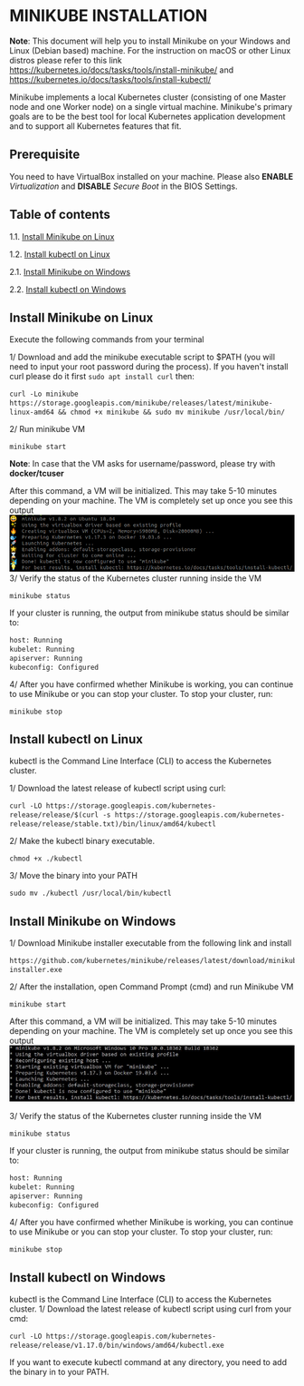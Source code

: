 # MINIKUBE INSTALLATION

**Note**: This document will help you to install Minikube on your Windows and Linux (Debian based) machine. For the instruction on macOS or other Linux distros please refer to this link https://kubernetes.io/docs/tasks/tools/install-minikube/ and https://kubernetes.io/docs/tasks/tools/install-kubectl/

Minikube implements a local Kubernetes cluster (consisting of one Master node and one Worker node) on a single virtual machine. Minikube's primary goals are to be the best tool for local Kubernetes application development and to support all Kubernetes features that fit.

## Prerequisite
You need to have VirtualBox installed on your machine. Please also **ENABLE** *Virtualization* and **DISABLE** *Secure Boot* in the BIOS Settings.

## Table of contents
1.1. [Install Minikube on Linux](#install-linux)

1.2. [Install kubectl on Linux](#install-linux-kubectl)

2.1. [Install Minikube on Windows](#install-windows)

2.2. [Install kubectl on Windows](#install-windows-kubectl)

## Install Minikube on Linux <a name="install-linux"></a>
Execute the following commands from your terminal



1/ Download and add the minikube executable script to $PATH (you will need to input your root password during the process). If you haven't install curl please do it first ```sudo apt install curl``` then:
```
curl -Lo minikube https://storage.googleapis.com/minikube/releases/latest/minikube-linux-amd64 && chmod +x minikube && sudo mv minikube /usr/local/bin/
```
2/ Run minikube VM
```
minikube start
```

**Note**: In case that the VM asks for username/password, please try with **docker/tcuser**

After this command, a VM will be initialized. This may take 5-10 minutes depending on your machine. The VM is completely set up once you see this output
![alt text](https://github.com/Telecom-SudParis/k8s-sdn/blob/master/static/output-linux-minikube-start.png "minikube start output Linux")
3/ Verify the status of the Kubernetes cluster running inside the VM
```
minikube status
```
If your cluster is running, the output from minikube status should be similar to:
```
host: Running
kubelet: Running
apiserver: Running
kubeconfig: Configured
```
4/ After you have confirmed whether Minikube is working, you can continue to use Minikube or you can stop your cluster. To stop your cluster, run:
```
minikube stop
```
## Install kubectl on Linux <a name="install-linux-kubectl"></a>
kubectl is the Command Line Interface (CLI) to access the Kubernetes cluster. 

1/ Download the latest release of kubectl script using curl:

```
curl -LO https://storage.googleapis.com/kubernetes-release/release/$(curl -s https://storage.googleapis.com/kubernetes-release/release/stable.txt)/bin/linux/amd64/kubectl
```
2/ Make the kubectl binary executable.
```
chmod +x ./kubectl
```
3/ Move the binary into your PATH
```
sudo mv ./kubectl /usr/local/bin/kubectl
```

## Install Minikube on Windows <a name="install-windows"></a>
1/ Download Minikube installer executable from the following link and install
```
https://github.com/kubernetes/minikube/releases/latest/download/minikube-installer.exe
```
2/ After the installation, open Command Prompt (cmd) and run Minikube VM
```
minikube start
```
After this command, a VM will be initialized. This may take 5-10 minutes depending on your machine. The VM is completely set up once you see this output
![alt text](https://github.com/Telecom-SudParis/k8s-sdn/blob/master/static/output-windows-minikube-start.png "minikube start output Windows")

3/ Verify the status of the Kubernetes cluster running inside the VM
```
minikube status
```
If your cluster is running, the output from minikube status should be similar to:
```
host: Running
kubelet: Running
apiserver: Running
kubeconfig: Configured
```
4/ After you have confirmed whether Minikube is working, you can continue to use Minikube or you can stop your cluster. To stop your cluster, run:
```
minikube stop
```
## Install kubectl on Windows <a name="install-windows-kubectl"></a>
kubectl is the Command Line Interface (CLI) to access the Kubernetes cluster. 
1/ Download the latest release of kubectl script using curl from your cmd:

```
curl -LO https://storage.googleapis.com/kubernetes-release/release/v1.17.0/bin/windows/amd64/kubectl.exe
```
If you want to execute kubectl command at any directory, you need to add the binary in to your PATH.
